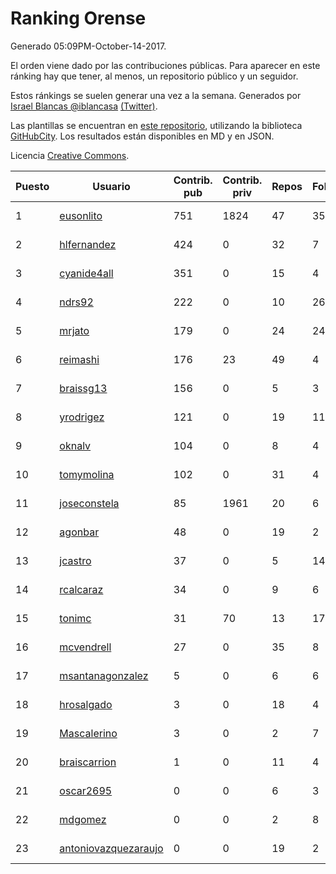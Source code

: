 # Ranking Orense

Generado 05:09PM-October-14-2017.

El orden viene dado por las contribuciones públicas. Para aparecer en este ránking hay que tener, al menos, un repositorio público y un seguidor.

Estos ránkings se suelen generar una vez a la semana. Generados por [Israel Blancas @iblancasa](https://github.com/iblancasa/) [(Twitter)](https://twitter.com/iblancasa).

Las plantillas se encuentran en [este repositorio](https://github.com/iblancasa/GH-Spanish-Ranking), utilizando la biblioteca [GitHubCity](https://github.com/iblancasa/GitHubCity). Los resultados están disponibles en MD y en JSON.

Licencia [Creative Commons](https://creativecommons.org/licenses/by/4.0/).

| Puesto   |  Usuario  | Contrib. pub | Contrib. priv |Repos| Followers | Desde |  Avatar  |
|----------|-----------|--------------|---------------|-----|-----------|-------|----------|
|1|[eusonlito](https://github.com/eusonlito)|751|1824|47|35|2011-03-01|![eusonlito](https://avatars2.githubusercontent.com/u/644551)|
|2|[hlfernandez](https://github.com/hlfernandez)|424|0|32|7|2013-01-31|![hlfernandez](https://avatars3.githubusercontent.com/u/3440230)|
|3|[cyanide4all](https://github.com/cyanide4all)|351|0|15|4|2015-10-13|![cyanide4all](https://avatars3.githubusercontent.com/u/15110109)|
|4|[ndrs92](https://github.com/ndrs92)|222|0|10|26|2013-12-10|![ndrs92](https://avatars1.githubusercontent.com/u/6155245)|
|5|[mrjato](https://github.com/mrjato)|179|0|24|24|2013-01-31|![mrjato](https://avatars0.githubusercontent.com/u/3437005)|
|6|[reimashi](https://github.com/reimashi)|176|23|49|4|2013-11-16|![reimashi](https://avatars3.githubusercontent.com/u/5956659)|
|7|[braissg13](https://github.com/braissg13)|156|0|5|3|2016-11-03|![braissg13](https://avatars3.githubusercontent.com/u/23237528)|
|8|[yrodrigez](https://github.com/yrodrigez)|121|0|19|11|2014-02-26|![yrodrigez](https://avatars0.githubusercontent.com/u/6799275)|
|9|[oknalv](https://github.com/oknalv)|104|0|8|4|2014-12-05|![oknalv](https://avatars0.githubusercontent.com/u/10089519)|
|10|[tomymolina](https://github.com/tomymolina)|102|0|31|4|2012-01-06|![tomymolina](https://avatars2.githubusercontent.com/u/1309445)|
|11|[joseconstela](https://github.com/joseconstela)|85|1961|20|6|2014-01-13|![joseconstela](https://avatars0.githubusercontent.com/u/6388629)|
|12|[agonbar](https://github.com/agonbar)|48|0|19|2|2012-03-19|![agonbar](https://avatars1.githubusercontent.com/u/1553211)|
|13|[jcastro](https://github.com/jcastro)|37|0|5|14|2010-01-26|![jcastro](https://avatars0.githubusercontent.com/u/190036)|
|14|[rcalcaraz](https://github.com/rcalcaraz)|34|0|9|6|2013-10-24|![rcalcaraz](https://avatars3.githubusercontent.com/u/5764920)|
|15|[tonimc](https://github.com/tonimc)|31|70|13|17|2011-04-25|![tonimc](https://avatars2.githubusercontent.com/u/750002)|
|16|[mcvendrell](https://github.com/mcvendrell)|27|0|35|8|2012-06-18|![mcvendrell](https://avatars1.githubusercontent.com/u/1863001)|
|17|[msantanagonzalez](https://github.com/msantanagonzalez)|5|0|6|6|2014-09-22|![msantanagonzalez](https://avatars2.githubusercontent.com/u/8866635)|
|18|[hrosalgado](https://github.com/hrosalgado)|3|0|18|4|2014-11-24|![hrosalgado](https://avatars2.githubusercontent.com/u/9938772)|
|19|[Mascalerino](https://github.com/Mascalerino)|3|0|2|7|2014-12-05|![Mascalerino](https://avatars0.githubusercontent.com/u/10086067)|
|20|[braiscarrion](https://github.com/braiscarrion)|1|0|11|4|2013-12-29|![braiscarrion](https://avatars0.githubusercontent.com/u/6281857)|
|21|[oscar2695](https://github.com/oscar2695)|0|0|6|3|2013-10-24|![oscar2695](https://avatars0.githubusercontent.com/u/5764349)|
|22|[mdgomez](https://github.com/mdgomez)|0|0|2|8|2014-11-26|![mdgomez](https://avatars1.githubusercontent.com/u/9967701)|
|23|[antoniovazquezaraujo](https://github.com/antoniovazquezaraujo)|0|0|19|2|2011-08-17|![antoniovazquezaraujo](https://avatars0.githubusercontent.com/u/987077)|

